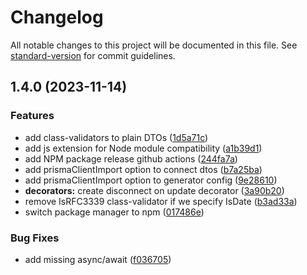 # Changelog

All notable changes to this project will be documented in this file. See [standard-version](https://github.com/conventional-changelog/standard-version) for commit guidelines.

## 1.4.0 (2023-11-14)


### Features

* add class-validators to plain DTOs ([1d5a71c](https://github.com/Nos-Futurs/prisma-types-generator/commit/1d5a71c7f945c5465b7c62dda0477cfc046c3f43))
* add js extension for Node module compatibility ([a1b39d1](https://github.com/Nos-Futurs/prisma-types-generator/commit/a1b39d19895bc1ccd725edfec9a2b94af7fec471))
* add NPM package release github actions ([244fa7a](https://github.com/Nos-Futurs/prisma-types-generator/commit/244fa7a139615d282bfc13bfe384725de9b981e1))
* add prismaClientImport option to connect dtos ([b7a25ba](https://github.com/Nos-Futurs/prisma-types-generator/commit/b7a25ba741d718caca9a450c0390356eb6b388f4))
* add prismaClientImport option to generator config ([9e28610](https://github.com/Nos-Futurs/prisma-types-generator/commit/9e28610c58864be739c57d53bd3e0c9564d958e3))
* **decorators:** create disconnect on update decorator ([3a90b20](https://github.com/Nos-Futurs/prisma-types-generator/commit/3a90b20eafbea927dfe6c8ecebc29d4b768e18b6))
* remove IsRFC3339 class-validator if we specify IsDate ([b3ad33a](https://github.com/Nos-Futurs/prisma-types-generator/commit/b3ad33a840df13bf7372eda8ebc07e92016929b1))
* switch package manager to npm ([017486e](https://github.com/Nos-Futurs/prisma-types-generator/commit/017486ecc178ded8ded9c4c1399d3fef03191ae0))


### Bug Fixes

* add missing async/await ([f036705](https://github.com/Nos-Futurs/prisma-types-generator/commit/f036705752a85a8400e0fd03864b5415a97772a6))
